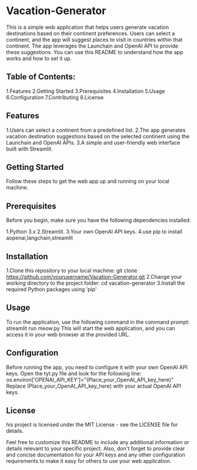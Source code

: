 # Vacation-Generator

This is a simple web application that helps users generate vacation destinations based on their continent preferences. Users can select a continent, and the app will suggest places to visit in countries within that continent. The app leverages the Launchain and OpenAI API to provide these suggestions. You can use this README to understand how the app works and how to set it up.

## Table of Contents:

1.Features
2.Getting Started
3.Prerequisites
4.Installation
5.Usage
6.Configuration
7.Contributing
8.License

## Features

1.Users can select a continent from a predefined list.
2.The app generates vacation destination suggestions based on the selected continent using the Launchain and OpenAI APIs.
3.A simple and user-friendly web interface built with Streamlit.

## Getting Started

Follow these steps to get the web app up and running on your local machine.

## Prerequisites
Before you begin, make sure you have the following dependencies installed:

1.Python 3.x
2.Streamlit.
3.Your own OpenAI API keys.
4.use pip to install aopenai,langchain,streamlit

## Installation
1.Clone this repository to your local machine:
git clone https://github.com/yourusername/Vacation-Generator.git
2.Change your working directory to the project folder:
cd vacation-generator
3.Install the required Python packages using 'pip'

## Usage
To run the application, use the following command in the command prompt:
streamlit run meow.py
This will start the web application, and you can access it in your web browser at the provided URL.

## Configuration
Before running the app, you need to configure it with your own OpenAI API keys. Open the tyt.py file and look for the following line:
os.environ['OPENAI_API_KEY']="(Place_your_OpenAI_API_key_here)"
Replace (Place_your_OpenAI_API_key_here) with your actual OpenAI API keys.

## License

his project is licensed under the MIT License - see the LICENSE file for details.

Feel free to customize this README to include any additional information or details relevant to your specific project. Also, don't forget to provide clear and concise documentation for your API keys and any other configuration requirements to make it easy for others to use your web application.












